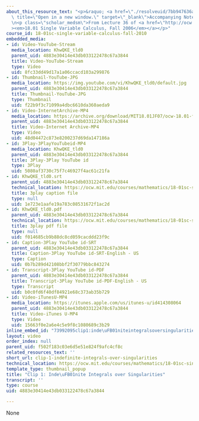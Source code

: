 ```yaml
---
about_this_resource_text: "<p>&raquo; <a href=\"./resolveuid/7bb947636ab18b0887457c00209ab38e\"\
  \ title=\"Open in a new window.\" target=\"_blank\">Accompanying Notes (PDF)</a></p>\r\
  \n<p class=\"scholar_medsm\">From Lecture 36 of <a href=\"http://ocw.mit.edu/courses/mathematics/18-01-single-variable-calculus-fall-2006/video-lectures/\"\
  ><em>18.01 Single Variable Calculus, Fall 2006</em></a></p>"
course_id: 18-01sc-single-variable-calculus-fall-2010
embedded_media:
- id: Video-YouTube-Stream
  media_location: KhwQKE_tld0
  parent_uid: 4883e30414e43db033122478c67a3844
  title: Video-YouTube-Stream
  type: Video
  uid: 8fc33dd49d17a1a06ccacd103a299876
- id: Thumbnail-YouTube-JPG
  media_location: https://img.youtube.com/vi/KhwQKE_tld0/default.jpg
  parent_uid: 4883e30414e43db033122478c67a3844
  title: Thumbnail-YouTube-JPG
  type: Thumbnail
  uid: f22b9f3c71099a4dbc6610da360aeda9
- id: Video-InternetArchive-MP4
  media_location: https://archive.org/download/MIT18.01JF07/ocw-18.01-f07-lec36_300k.mp4
  parent_uid: 4883e30414e43db033122478c67a3844
  title: Video-Internet Archive-MP4
  type: Video
  uid: 48d04472c873e8200237d69da147186a
- id: 3Play-3PlayYouTubeid-MP4
  media_location: KhwQKE_tld0
  parent_uid: 4883e30414e43db033122478c67a3844
  title: 3Play-3Play YouTube id
  type: 3Play
  uid: 5080af3730c75f7c46927f4ac61c21fa
- id: KhwQKE_tld0.srt
  parent_uid: 4883e30414e43db033122478c67a3844
  technical_location: https://ocw.mit.edu/courses/mathematics/18-01sc-single-variable-calculus-fall-2010/unit-5-exploring-the-infinite/part-a-lhospitals-rule-and-improper-integrals/session-93-indefinite-integrals-and-singularities/clip-1-indefinite-integrals-over-singularities/KhwQKE_tld0.srt
  title: 3play caption file
  type: null
  uid: 1e723e1aafe19a783c08531672f1ac2d
- id: KhwQKE_tld0.pdf
  parent_uid: 4883e30414e43db033122478c67a3844
  technical_location: https://ocw.mit.edu/courses/mathematics/18-01sc-single-variable-calculus-fall-2010/unit-5-exploring-the-infinite/part-a-lhospitals-rule-and-improper-integrals/session-93-indefinite-integrals-and-singularities/clip-1-indefinite-integrals-over-singularities/KhwQKE_tld0.pdf
  title: 3play pdf file
  type: null
  uid: f014685cb9b88dc8cd059cacddd23f9c
- id: Caption-3Play YouTube id-SRT
  parent_uid: 4883e30414e43db033122478c67a3844
  title: Caption-3Play YouTube id-SRT-English - US
  type: Caption
  uid: 0b7b289d42108bbf2f30779bbc843274
- id: Transcript-3Play YouTube id-PDF
  parent_uid: 4883e30414e43db033122478c67a3844
  title: Transcript-3Play YouTube id-PDF-English - US
  type: Transcript
  uid: b0c0fd6f40df84921e68c373ab35b729
- id: Video-iTunesU-MP4
  media_location: https://itunes.apple.com/us/itunes-u/id414308064
  parent_uid: 4883e30414e43db033122478c67a3844
  title: Video-iTunes U-MP4
  type: Video
  uid: 15663f0e2a6e4c5e9f8c1080689c3b29
inline_embed_id: "73992095clip1:inde\uFB01niteintegralsoversingularities55049871"
layout: video
order_index: null
parent_uid: f502f183c03e6d5e51e824f9afc4cf8c
related_resources_text: ''
short_url: clip-1-indefinite-integrals-over-singularities
technical_location: https://ocw.mit.edu/courses/mathematics/18-01sc-single-variable-calculus-fall-2010/unit-5-exploring-the-infinite/part-a-lhospitals-rule-and-improper-integrals/session-93-indefinite-integrals-and-singularities/clip-1-indefinite-integrals-over-singularities
template_type: thumbnail_popup
title: "Clip 1: Inde\uFB01nite Integrals over Singularities"
transcript: ''
type: course
uid: 4883e30414e43db033122478c67a3844

---
```

None